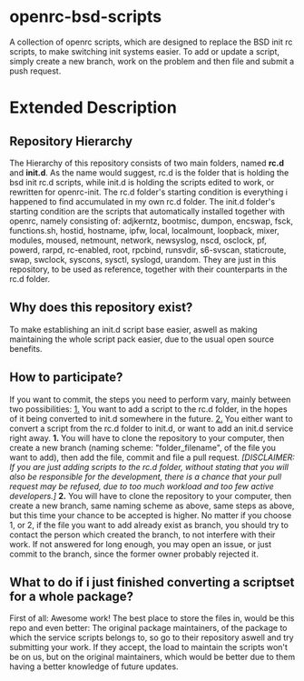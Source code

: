 # openrc-bsd-scripts
A collection of openrc scripts, which are designed to replace the BSD init rc scripts, to make switching init systems easier. To add or update a script, simply create a new branch, work on the problem and then file and submit a push request.

<h1>Extended Description</h1>

<h2>Repository Hierarchy</h2>
The Hierarchy of this repository consists of two main folders, named <b>rc.d</b> and <b>init.d</b>. As the name would suggest, rc.d is the folder that is holding the bsd init rc.d scripts, while init.d is holding the scripts edited to work, or rewritten for openrc-init. 
The rc.d folder's starting condition is everything i happened to find accumulated in my own rc.d folder. The init.d folder's starting condition are the scripts that automatically installed together with openrc, namely consisting of: adjkerntz, bootmisc, dumpon, encswap, fsck, functions.sh, hostid, hostname, ipfw, local, localmount, loopback, mixer, modules, moused, netmount, network, newsyslog, nscd, osclock, pf, powerd, rarpd, rc-enabled, root, rpcbind, runsvdir, s6-svscan, staticroute, swap, swclock, syscons, sysctl, syslogd, urandom. They are just in this repository, to be used as reference, together with their counterparts in the rc.d folder.

<h2>Why does this repository exist?</h2>
To make establishing an init.d script base easier, aswell as making maintaining the whole script pack easier, due to the usual open source benefits. 

<h2>How to participate?</h2>
If you want to commit, the steps you need to perform vary, mainly between two possibilities: <u>1.</u> You want to add a script to the rc.d folder, in the hopes of it being converted to init.d somewhere in the future. <u>2.</u> You either want to convert a script from the rc.d folder to init.d, or want to add an init.d service right away.
<b>1.</b> You will have to clone the repository to your computer, then create a new branch (naming scheme: "folder_filename", of the file you want to add), then add the file, commit and file a pull request. <i>[DISCLAIMER: If you are just adding scripts to the rc.d folder, without stating that you will also be responsible for the development, there is a chance that your pull request may be refused, due to too much workload and too few active developers.]</i>
<b>2.</b> You will have to clone the repository to your computer, then create a new branch, same naming scheme as above, same steps as above, but this time your chance to be accepted is higher.
No matter if you  choose 1, or 2, if the file you want to add already exist as branch, you should try to contact the person which created the branch, to not interfere with their work. If not answered for long enough, you may open an issue, or just commit to the branch, since the former owner probably rejected it.

<h2>What to do if i just finished converting a scriptset for a whole package?</h2>
First of all: Awesome work! The best place to store the files in, would be this repo and even better: The original package maintainers, of the package to which the service scripts belongs to, so go to their repository aswell and try submitting your work. If they accept, the load to maintain the scripts won't be on us, but on the original maintainers, which would be better due to them having a better knowledge of future updates.
